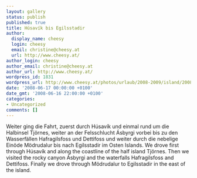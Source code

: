 ```yaml
---
layout: gallery
status: publish
published: true
title: Húsavík bis Egilsstadir
author:
  display_name: cheesy
  login: cheesy
  email: christine@cheesy.at
  url: http://www.cheesy.at/
author_login: cheesy
author_email: christine@cheesy.at
author_url: http://www.cheesy.at/
wordpress_id: 1831
wordpress_url: http://www.cheesy.at/photos/urlaub/2008-2009/island/2008-06-17/
date: '2008-06-17 00:00:00 +0100'
date_gmt: '2008-06-16 22:00:00 +0100'
categories:
- Uncategorized
comments: []
---
```

<!--:de-->Weiter ging die Fahrt, zuerst durch Húsavík und einmal rund um die Halbinsel Tjörnes, weiter an der Felsschlucht Ásbyrgi vorbei bis zu den Wasserfällen Hafragilsfoss und Dettifoss und weiter durch die nebelige Einöde Mödrudalur bis nach Egilsstadir im Osten Islands.
<!--:--><!--:en-->We drove first through Húsavík and along the coastline of the half island Tjörnes. Then we visited the rocky canyon Ásbyrgi and the waterfalls Hafragilsfoss and Dettifoss. Finally we drove through Mödrudalur to Egilsstadir in the east of the island.
<!--:-->
